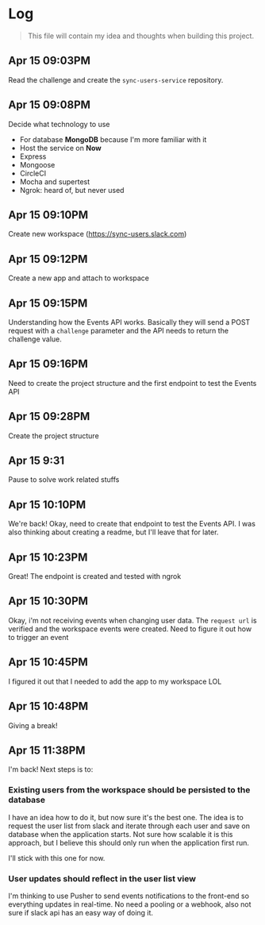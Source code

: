 # Log

> This file will contain my idea and thoughts when building this project.

## Apr 15 09:03PM

Read the challenge and create the `sync-users-service` repository.

## Apr 15 09:08PM

Decide what technology to use

- For database **MongoDB** because I'm more familiar with it
- Host the service on **Now**
- Express
- Mongoose
- CircleCI
- Mocha and supertest
- Ngrok: heard of, but never used

## Apr 15 09:10PM

Create new workspace (https://sync-users.slack.com)

## Apr 15 09:12PM

Create a new app and attach to workspace

## Apr 15 09:15PM

Understanding how the Events API works. Basically they will send a POST request with a `challenge` parameter and the API needs to return the challenge value.

## Apr 15 09:16PM

Need to create the project structure and the first endpoint to test the Events API

## Apr 15 09:28PM

Create the project structure

## Apr 15 9:31

Pause to solve work related stuffs

## Apr 15 10:10PM

We're back! Okay, need to create that endpoint to test the Events API. I was also thinking about creating a readme, but I'll leave that for later.

## Apr 15 10:23PM

Great! The endpoint is created and tested with ngrok

## Apr 15 10:30PM

Okay, i'm not receiving events when changing user data. The `request url` is verified and the workspace events were created. Need to figure it out how to trigger an event

## Apr 15 10:45PM

I figured it out that I needed to add the app to my workspace LOL

## Apr 15 10:48PM

Giving a break!

## Apr 15 11:38PM

I'm back! Next steps is to:

### Existing users from the workspace should be persisted to the database

I have an idea how to do it, but now sure it's the best one. The idea is to request the user list from slack and iterate through each user and save on database when the application starts. Not sure how scalable it is this approach, but I believe this should only run when the application first run.

I'll stick with this one for now.

### User updates should reflect in the user list view

I'm thinking to use Pusher to send events notifications to the front-end so everything updates in real-time. No need a pooling or a webhook, also not sure if slack api has an easy way of doing it.
